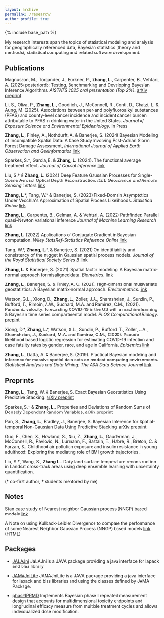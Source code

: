 ```yaml
---
layout: archive
permalink: /research/
author_profile: true
---
```


{% include base_path %}

My research interests span the topics of statistical modeling and analysis for geographically referenced data, Bayesian statistics (theory and methods), statistical computing and related software development.

## Publications 

Magnusson, M., Torgander, J., Bürkner, P., **Zhang, L.**, Carpenter, B., Vehtari, A. (2025) posteriordb: 
Testing, Benchmarking and Developing Bayesian Inference Algorithms. 
*AISTATS 2025 oral presentation (Top 2%).* [arXiv preprint](https://arxiv.org/abs/2407.04967)

Li, S., Oliva, P., **Zhang, L.**, Goodrich, J., McConnell, R., Conti, D., 
Chatzi, L. & Aung, M. (2025). Associations between per-and polyfluoroalkyl substances 
(PFAS) and county-level cancer incidence and incident cancer burden attributable 
to PFAS in drinking water in the United States. 
*Journal of Exposure Science and Environmental Epidemiology.* In Press

**Zhang, L.**, Finley, A., Nothdurft, A. & Banerjee, S. (2024) 
Bayesian Modeling of Incompatible Spatial Data: A Case Study Involving Post-Adrian Storm Forest Damage Assessment, 
*International Journal of Applied Earth Observation and Geoinformation*
[link](https://www.sciencedirect.com/science/article/pii/S1569843224005806 )

Sparkes, S.†, Garcia, E. & **Zhang, L.** (2024). The functional average treatment effect. 
*Journal of Causal Inference* [link](https://www.degruyter.com/document/doi/10.1515/jci-2023-0076/html)

Liu, S.† & **Zhang, L.** (2024) Deep Feature Gaussian Processes for Single-Scene Aerosol Optical Depth Reconstruction. *IEEE Geoscience and Remote Sensing Letters*
[link](https://ieeexplore.ieee.org/document/10526362)

**Zhang, L.**\*, Tang, W.\* & Banerjee, S. (2023) Fixed-Domain Asymptotics Under Vecchia's Approximation of Spatial Process Likelihoods. *Statistica Sinica* [link](http://www3.stat.sinica.edu.tw/ss_newpaper/SS-2021-0428_na.pdf)

**Zhang, L.**, Carpenter, B., Gelman, A. & Vehtari, A. (2022) Pathfinder: Parallel quasi-Newton variational inference *Journal of Machine Learning Research* [link](https://www.jmlr.org/papers/volume23/21-0889/21-0889.pdf)

**Zhang, L.** (2022) Applications of Conjugate Gradient in Bayesian computation. *Wiley StatsRef-Statistics Reference Online* [link](https://doi.org/10.1002/9781118445112.stat08411)

Tang, W.\*, **Zhang, L.**\*, & Banerjee, S. (2021) On identifiability and consistency of the nugget in Gaussian spatial process models. *Journal of the Royal Statistical Society Series B* [link](https://rss.onlinelibrary.wiley.com/doi/10.1111/rssb.12472)


**Zhang, L.** & Banerjee, S. (2021). Spatial factor modeling: A Bayesian matrix‐normal approach for misaligned data. *Biometrics*. [link](http://dx.doi.org/10.1111/biom.13452)


**Zhang, L.**, Banerjee, S. & Finley, A. O. (2021). High‐dimensional multivariate geostatistics: A Bayesian matrix‐normal approach. *Environmetrics*. [link](https://doi.org/10.1002%2Fenv.2675)


Watson, G.L., Xiong, D., **Zhang, L.**, Zoller, J.A., Shamshoian, J., Sundin, P., Bufford, T., Rimoin, A.W., Suchard, M.A. and Ramirez, C.M., (2021). Pandemic velocity: forecasting COVID-19 in the US with a machine learning & Bayesian time series compartmental model. *PLOS Computational Biology*. [prepint](https://papers.ssrn.com/sol3/papers.cfm?abstract_id=3594606)


Xiong, D.\*, **Zhang, L.**\*, Watson, G.L., Sundin, P., Bufford, T., Zoller, J.A., Shamshoian, J., Suchard, M.A. and Ramirez, C.M., (2020). Pseudo-likelihood based logistic regression for estimating COVID-19 infection and case fatality rates by gender, race, and age in California. *Epidemics* [link](https://www.sciencedirect.com/science/article/pii/S1755436520300396)


**Zhang, L.**, Datta, A. & Banerjee, S. (2019). Practical Bayesian modeling and inference for massive spatial data sets on modest computing environments. *Statistical Analysis and Data Mining: The ASA Data Science Journal* [link](https://onlinelibrary.wiley.com/doi/abs/10.1002/sam.11413)

## Preprints
**Zhang, L.**, Tang, W. & Banerjee, S. Exact Bayesian Geostatistics Using Predictive Stacking. [arXiv preprint](https://arxiv.org/abs/2304.12414)

Sparkes, S.† & **Zhang, L.**. Properties and Deviations of Random Sums of Densely Dependent Random Variables, [arXiv preprint](https://arxiv.org/abs/2310.11554)

Pan, S., **Zhang, L.**, Bradley, J., Banerjee, S. Bayesian
Inference for Spatial-temporal Non-Gaussian Data Using Predictive Stacking,
[arXiv preprint](https://arxiv.org/abs/2406.04655) 

Guo, F., Chen, X., Howland, S., Niu, Z., **Zhang, L.**, Gauderman, J., McConnell, R., 
Pavlovic, N., Lurmann, F., Bastain, T., Habre, R., Breton, C. & Farzan, S.. 
Childhood air pollution exposure and insulin resistance in young adulthood: 
Exploring the mediating role of BMI growth trajectories. 

Liu, S.†, Wang, S., **Zhang L.**. Daily land surface temperature reconstruction 
in Landsat cross-track areas using deep ensemble learning with uncertainty quantification. 

(\* co-first author, † students mentored by me)

## Notes

Stan case study of Nearest neighbor Gaussian process (NNGP) based models [link](http://mc-stan.org/users/documentation/case-studies/nngp.html)

A Note on using Kullback-Leibler Divergence to compare the performance of some Nearest Neighbor Gaussian Process (NNGP) based models [link](http://LuZhangstat.github.io/files/KL-D_com.html) <span class="note">(HTML)</span>

## Packages
* [JALAJni](https://github.com/JaLAJni/JaLAJni)
JaLAJni is a JAVA package providing a java interface for lapack and blas library

* [JAMAJniLite](https://github.com/JAMAJni/JAMAJniLite)
JAMAJniLite is a JAVA package providing a java interface for lapack and blas libraries and using the classes defined by JAMA Package.

* [phase1PRMD](https://github.com/LuZhangstat/phase1PRMD) 
Implements Bayesian phase I repeated measurement design that accounts for multidimensional toxicity endpoints and longitudinal efficacy measure from multiple treatment cycles and allows individualized dose modification. 